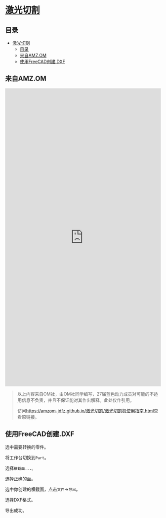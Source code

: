 # [激光切割](../README.md)

## 目录

- [激光切割](#激光切割)
  - [目录](#目录)
  - [来自AMZ.OM](#来自amzom)
  - [使用FreeCAD创建.DXF](#使用freecad创建dxf)

## 来自AMZ.OM

<div style="display: flex; justify-content: center;">
  <iframe
    src="https://amzom-jdfz.github.io/%E6%BF%80%E5%85%89%E5%88%87%E5%89%B2/%E6%BF%80%E5%85%89%E5%88%87%E5%89%B2%E6%9C%BA%E4%BD%BF%E7%94%A8%E6%8C%87%E5%8D%97.html"
    style="width: 72vw; height: 100vw; border: none;"
  ></iframe>
</div>

> 以上内容来自OM社，由OM社同学编写，27届蓝色动力成员对可能的不适用信息不负责，并且不保证能对其作出解释。此处仅作引用。
>
> 访问<https://amzom-jdfz.github.io/激光切割/激光切割机使用指南.html>查看原链接。

## 使用FreeCAD创建.DXF

选中需要转换的零件。

将工作台切换到`Part`。

选择`横截面...`。

选择正确的面。

选中你创建的横截面，点击`文件`->`导出`。

选择DXF格式。

导出成功。
